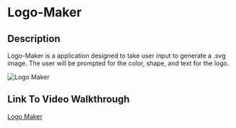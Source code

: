 # Logo-Maker

## Description
Logo-Maker is a application designed to take user input to generate a .svg image. The user will be prompted for the color, shape, and text for the logo.

![Logo Maker](./assets/images/weatherdashboard.png)

## Link To Video Walkthrough
[Logo Maker](https://akcashing.github.io/Weather-Search/)
